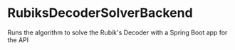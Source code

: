 # RubiksDecoderSolverBackend
Runs the algorithm to solve the Rubik's Decoder with a Spring Boot app for the API
